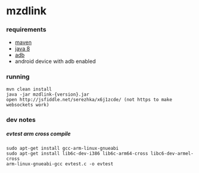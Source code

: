 # mzdlink

### requirements
* [maven](https://maven.apache.org/download.cgi)
* [java 8](https://java.com/download/)
* [adb](http://forum.xda-developers.com/showthread.php?t=2588979)
* android device with adb enabled

### running
    mvn clean install
    java -jar mzdlink-{version}.jar
    open http://jsfiddle.net/serezhka/x6j1zcde/ (not https to make websockets work)

### dev notes
      
##### evtest arm cross compile
    sudo apt-get install gcc-arm-linux-gnueabi
    sudo apt-get install lib6c-dev-i386 lib6c-arm64-cross libc6-dev-armel-cross
    arm-linux-gnueabi-gcc evtest.c -o evtest
